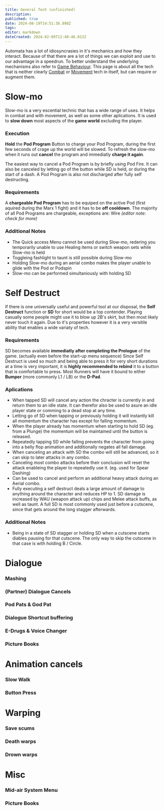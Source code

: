 ```yaml
---
title: General Tech (unfinished)
description: 
published: true
date: 2024-08-19T14:51:36.898Z
tags: 
editor: markdown
dateCreated: 2024-02-09T12:40:46.013Z
---
```


Automata has a lot of idiosyncrasies in it's mechanics and how they interact. Because of that there are a lot of things we can exploit and use to our advantage in a speedrun. To better understand the underlying mechanisms also refer to [Game Behaviour](/lookUp/game-behaviour). This page is about all the tech that is neither clearly [Combat](/tech/combat) or [Movement](/tech/movement) tech in itself, but can require or augment them.
# Slow-mo
Slow-mo is a very escential technic that has a wide range of uses. It helps in combat and with movement, as well as some other aplications. It is used to **slow down** most aspects of the **game world** excluding the player.
### Execution
**Hold** the **Pod Program** Button to charge your Pod Program, during the first few seconds of crage up the world will be slowed. To refresh the slow-mo when it runs out **cancel** the program and immediatly **charge it again**.

The easiest way to cancel a Pod Program is by briefly using Pod Fire.
It can also be canceled by letting go of the button while SD is held, or during the start of a dash.
A Pod Program is also not discharged after fully self destructing.
### Requirements
A **chargeable Pod Program** has to be equiped on the active Pod (first aquired during the Marx 1 fight) and it has to be **off cooldown**.
The majority of all Pod Programs are chargeable, exceptions are: Wire
*(editor note: check for more)*
### Additional Notes
- The Quick access Menu cannot be used during Slow-mo, redering you temporarily unable to use Healing items or switch weapon sets while Slow-mo is held
- Toggleing fashlight to taunt is still possible during Slow-mo
- Holding Slow-mo during an aerial combo makes the player unable to glide with the Pod or Podspin
- Slow-mo can be performed simultaniously with holding SD

# Self Destruct
If there is one universally useful and powerful tool at our disposal, the **Self Destruct** function or **SD** for short would be a top contender. Playing casually some people might use it to blow up 2B's skirt, but then most likely never touch it again.
Due to it's properties however it is a very versitile ability that enables a wide variaty of tech.
### Requirements
SD becomes available **immediatly after completing the Prologue** of the game. (actually even before the start-up menu sequence)
Since Self Destruct is used so much and being able to press it for very short durations at a time is very important, it is **highly recommended to rebind** it to a button that is comfortable to press.
Most Runners will have it bound to either **Bumper** (more commonly L1 / LB) or the **D-Pad**.
### Aplications
- When tapped SD will cancel any action the chracter is currently in and return them to an idle state. 
	It can therefor also be used to asure an idle player state or comming to a dead stop at any time.
- Letting go of SD when tapping or previously holding it will instantly kill all momentum the character has except for falling momentum.
- When the player already has momentum when starting to hold SD (eg. from a Plunge) the momentum will be maintained until the button is released.
- Repeatedly tapping SD while falling prevents the character from going into a belly flop animation and additionally negates all fall damage.
- When canceling an attack with SD the combo will still be advanced, so it can skip to later attacks in any combo.
- Canceling most combo attacks before their conclusion will reset the attack enableing the player to repeatedly use it.
 (eg. used for Spear Dashing)
- Can be used to cancel and perform an additional heavy attack during an Aerial combo.
- Fully executing a self destruct deals a large amount of damage to anything around the character and reduces HP to 1.
SD damage is increased by WAU (weapon attack up) chips and Melee attack buffs, as well as taunt.
A full SD is most commonly used just before a cutscene, since that gets around the long stagger afterwards.
### Additional Notes
- Being in a state of SD stagger or holding SD when a cutscene starts diables pausing for that cutscene.
The only way to skip the cutscene in that case is with holding B / Circle.

# Dialogue
### Mashing
### (Partner) Dialogue Cancels
### Pod Pats & God Pat
### Dialogue Shortcut buffering
### E-Drugs & Voice Changer
### Picture Books

# Animation cancels
### Slow Walk
### Button Press
# Warping
### Save scums
### Death warps
### Drown warps

# Misc 
### Mid-air System Menu
### Picture Books
